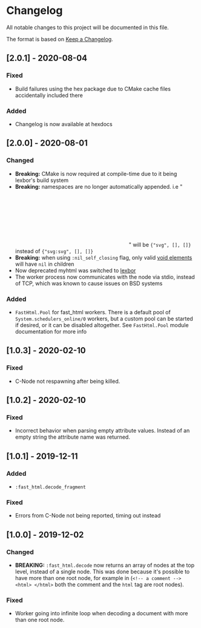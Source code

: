 # Changelog
All notable changes to this project will be documented in this file.

The format is based on [Keep a Changelog](https://keepachangelog.com/en/1.0.0/).

## [2.0.1] - 2020-08-04
### Fixed
- Build failures using the hex package due to CMake cache files accidentally included there

### Added
- Changelog is now available at hexdocs


## [2.0.0] - 2020-08-01
### Changed
- **Breaking:** CMake is now required at compile-time due to it being lexbor's build system
- **Breaking:** namespaces are no longer automatically appended. i.e "<svg> </svg>" will be `{"svg", [], []}` instead of `{"svg:svg", [], []}`
- **Breaking:** when using `:nil_self_closing` flag, only valid [void elements](https://html.spec.whatwg.org/#void-elements) will have `nil` in children
- Now deprecated myhtml was switched to [lexbor](https://github.com/lexbor/lexbor)
- The worker process now communicates with the node via stdio, instead of TCP, which was known to cause issues
on BSD systems 

### Added
- `FastHtml.Pool` for fast_html workers. There is a default pool of `System.schedulers_online/0` workers, but a custom pool can be started if desired, or it can be disabled altogether. See `FastHtml.Pool` module documentation for more info

## [1.0.3] - 2020-02-10
### Fixed
- C-Node not respawning after being killed.

## [1.0.2] - 2020-02-10
### Fixed
- Incorrect behavior when parsing empty attribute values. Instead of an empty string the attribute name was returned.

## [1.0.1] - 2019-12-11
### Added
- `:fast_html.decode_fragment`
### Fixed
- Errors from C-Node not being reported, timing out instead

## [1.0.0] - 2019-12-02
### Changed
- **BREAKING:** `:fast_html.decode` now returns an array of nodes at the top level, instead of a single node. This was done because it's possible to have more than one root node, for example in (`<!-- a comment --> <html> </html>` both the comment and the `html` tag are root nodes).

### Fixed
- Worker going into infinite loop when decoding a document with more than one root node.
